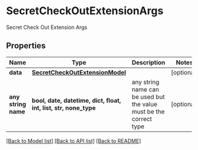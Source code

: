 # SecretCheckOutExtensionArgs

Secret Check Out Extension Args

## Properties
Name | Type | Description | Notes
------------ | ------------- | ------------- | -------------
**data** | [**SecretCheckOutExtensionModel**](SecretCheckOutExtensionModel.md) |  | [optional] 
**any string name** | **bool, date, datetime, dict, float, int, list, str, none_type** | any string name can be used but the value must be the correct type | [optional]

[[Back to Model list]](../README.md#documentation-for-models) [[Back to API list]](../README.md#documentation-for-api-endpoints) [[Back to README]](../README.md)


